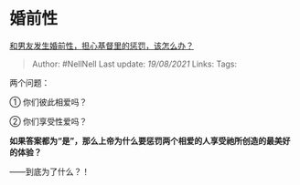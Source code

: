 # 婚前性
[和男友发生婚前性，担心基督里的惩罚，该怎么办？](https://www.zhihu.com/question/34478185/answer/2050636375)

> Author: #NellNell
Last update: *19/08/2021*
Links:
Tags:

两个问题：

① 你们彼此相爱吗？

② 你们享受性爱吗？

**如果答案都为“是”，那么上帝为什么要惩罚两个相爱的人享受祂所创造的最美好的体验？**

——到底为了什么？！

